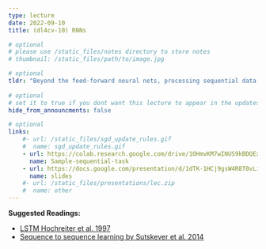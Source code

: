 ```yaml
---
type: lecture
date: 2022-09-10
title: (dl4cv-10) RNNs

# optional
# please use /static_files/notes directory to store notes
# thumbnail: /static_files/path/to/image.jpg 

# optional
tldr: "Beyond the feed-forward neural nets, processing sequential data!"
  
# optional
# set it to true if you dont want this lecture to appear in the updates section
hide_from_announcments: false

# optional
links: 
    #- url: /static_files/sgd_update_rules.gif
    #  name: sgd_update_rules.gif
    - url: https://colab.research.google.com/drive/1OHmvKM7wINUS9kBDQExY_oDKK4AX-wgN?usp=sharing
      name: Sample-sequential-task
    - url: https://docs.google.com/presentation/d/1dTK-1HCj9gsW4R8T0vLisckF44GUET-gg02uaRDaT44/edit?usp=sharing
      name: slides
    #- url: /static_files/presentations/lec.zip
    #  name: other
---
```

**Suggested Readings:**

- [LSTM Hochreiter et al. 1997](http://www.bioinf.jku.at/publications/older/2604.pdf)
- [Sequence to sequence learning by Sutskever et al. 2014](https://arxiv.org/abs/1409.3215)
